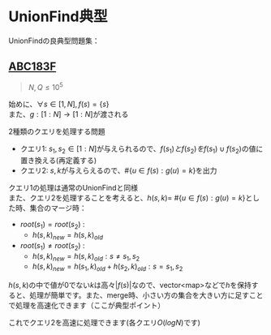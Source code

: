 # UnionFind典型

UnionFindの良典型問題集：

## [ABC183F](https://atcoder.jp/contests/abc183/tasks/abc183_f) 

> $N, Q \leq 10^5$

始めに、$\forall s \in [1,N], f(s) = \{s\}$ <br>
また、$g : [1:N] \rightarrow [1:N]$が渡される 

2種類のクエリを処理する問題

* クエリ1: $s_1, s_2 \in [1:N]$が与えられるので、$f(s_1)とf(s_2)をf(s_1) \cup f(s_2)$の値に置き換える(再定義する)
* クエリ2: $s, k$が与えらえるので、#$\{u \in f(s) : g(u) = k\}$を出力

クエリ1の処理は通常のUnionFindと同様 <br>
また、クエリ2を処理することを考えると、$h(s,k) =$ #$\{u \in f(s) : g(u) = k\}$とした時、集合のマージ時：

* $root(s_1) = root(s_2)$ : <br>
    * ${h(s,k)}_{new} = {h(s,k)}_{old}$
* $root(s_1) \neq root(s_2)$ :<br>
    * ${h(s,k)}_{new} = {h(s,k)}_{old} : s \neq s_1,s_2$
    * ${h(s,k)}_{new} = {h(s_1,k)}_{old}+{h(s_2,k)}_{old} : s = s_1,s_2$

$h(s,k)$の中で値が0でない$k$は高々$|f(s)|$なので、vector\<map\>などで$h$を保持すると、処理が簡単です。また、merge時、小さい方の集合を大きい方に足すことで処理を高速化できます（ここが典型ポイント）

これでクエリ2を高速に処理できます(各クエリ$O(logN)$です)